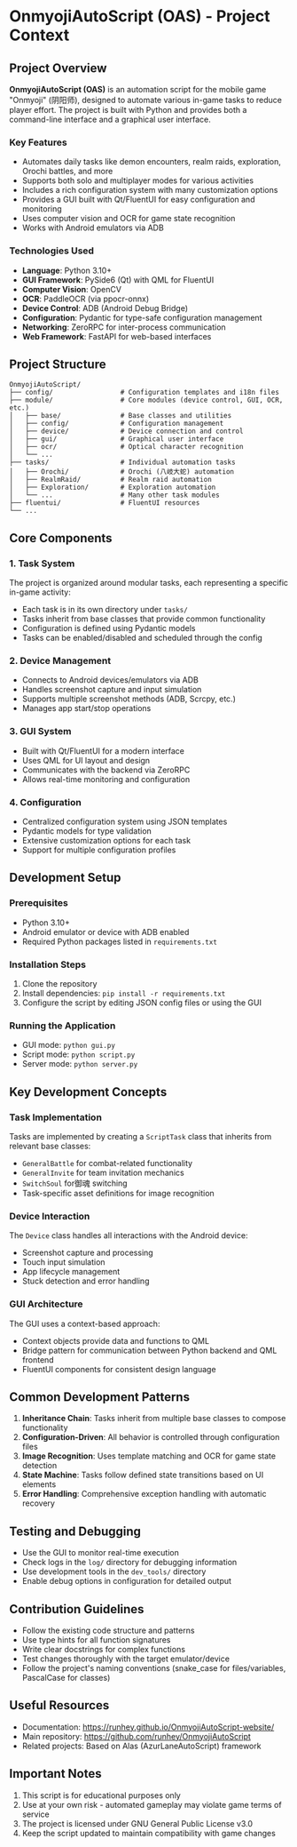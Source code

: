 # OnmyojiAutoScript (OAS) - Project Context

## Project Overview

**OnmyojiAutoScript (OAS)** is an automation script for the mobile game "Onmyoji" (阴阳师), designed to automate various in-game tasks to reduce player effort. The project is built with Python and provides both a command-line interface and a graphical user interface.

### Key Features
- Automates daily tasks like demon encounters, realm raids, exploration, Orochi battles, and more
- Supports both solo and multiplayer modes for various activities
- Includes a rich configuration system with many customization options
- Provides a GUI built with Qt/FluentUI for easy configuration and monitoring
- Uses computer vision and OCR for game state recognition
- Works with Android emulators via ADB

### Technologies Used
- **Language**: Python 3.10+
- **GUI Framework**: PySide6 (Qt) with QML for FluentUI
- **Computer Vision**: OpenCV
- **OCR**: PaddleOCR (via ppocr-onnx)
- **Device Control**: ADB (Android Debug Bridge)
- **Configuration**: Pydantic for type-safe configuration management
- **Networking**: ZeroRPC for inter-process communication
- **Web Framework**: FastAPI for web-based interfaces

## Project Structure

```
OnmyojiAutoScript/
├── config/                 # Configuration templates and i18n files
├── module/                 # Core modules (device control, GUI, OCR, etc.)
│   ├── base/               # Base classes and utilities
│   ├── config/             # Configuration management
│   ├── device/             # Device connection and control
│   ├── gui/                # Graphical user interface
│   ├── ocr/                # Optical character recognition
│   └── ...
├── tasks/                  # Individual automation tasks
│   ├── Orochi/             # Orochi (八岐大蛇) automation
│   ├── RealmRaid/          # Realm raid automation
│   ├── Exploration/        # Exploration automation
│   └── ...                 # Many other task modules
├── fluentui/               # FluentUI resources
└── ...
```

## Core Components

### 1. Task System
The project is organized around modular tasks, each representing a specific in-game activity:
- Each task is in its own directory under `tasks/`
- Tasks inherit from base classes that provide common functionality
- Configuration is defined using Pydantic models
- Tasks can be enabled/disabled and scheduled through the config

### 2. Device Management
- Connects to Android devices/emulators via ADB
- Handles screenshot capture and input simulation
- Supports multiple screenshot methods (ADB, Scrcpy, etc.)
- Manages app start/stop operations

### 3. GUI System
- Built with Qt/FluentUI for a modern interface
- Uses QML for UI layout and design
- Communicates with the backend via ZeroRPC
- Allows real-time monitoring and configuration

### 4. Configuration
- Centralized configuration system using JSON templates
- Pydantic models for type validation
- Extensive customization options for each task
- Support for multiple configuration profiles

## Development Setup

### Prerequisites
- Python 3.10+
- Android emulator or device with ADB enabled
- Required Python packages listed in `requirements.txt`

### Installation Steps
1. Clone the repository
2. Install dependencies: `pip install -r requirements.txt`
3. Configure the script by editing JSON config files or using the GUI

### Running the Application
- GUI mode: `python gui.py`
- Script mode: `python script.py`
- Server mode: `python server.py`

## Key Development Concepts

### Task Implementation
Tasks are implemented by creating a `ScriptTask` class that inherits from relevant base classes:
- `GeneralBattle` for combat-related functionality
- `GeneralInvite` for team invitation mechanics
- `SwitchSoul` for御魂 switching
- Task-specific asset definitions for image recognition

### Device Interaction
The `Device` class handles all interactions with the Android device:
- Screenshot capture and processing
- Touch input simulation
- App lifecycle management
- Stuck detection and error handling

### GUI Architecture
The GUI uses a context-based approach:
- Context objects provide data and functions to QML
- Bridge pattern for communication between Python backend and QML frontend
- FluentUI components for consistent design language

## Common Development Patterns

1. **Inheritance Chain**: Tasks inherit from multiple base classes to compose functionality
2. **Configuration-Driven**: All behavior is controlled through configuration files
3. **Image Recognition**: Uses template matching and OCR for game state detection
4. **State Machine**: Tasks follow defined state transitions based on UI elements
5. **Error Handling**: Comprehensive exception handling with automatic recovery

## Testing and Debugging

- Use the GUI to monitor real-time execution
- Check logs in the `log/` directory for debugging information
- Use development tools in the `dev_tools/` directory
- Enable debug options in configuration for detailed output

## Contribution Guidelines

- Follow the existing code structure and patterns
- Use type hints for all function signatures
- Write clear docstrings for complex functions
- Test changes thoroughly with the target emulator/device
- Follow the project's naming conventions (snake_case for files/variables, PascalCase for classes)

## Useful Resources

- Documentation: https://runhey.github.io/OnmyojiAutoScript-website/
- Main repository: https://github.com/runhey/OnmyojiAutoScript
- Related projects: Based on Alas (AzurLaneAutoScript) framework

## Important Notes

1. This script is for educational purposes only
2. Use at your own risk - automated gameplay may violate game terms of service
3. The project is licensed under GNU General Public License v3.0
4. Keep the script updated to maintain compatibility with game changes